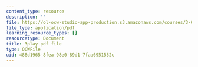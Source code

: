 ```yaml
---
content_type: resource
description: ''
file: https://ol-ocw-studio-app-production.s3.amazonaws.com/courses/3-091sc-introduction-to-solid-state-chemistry-fall-2010/488d19658fea98e089d17faa6951552c_KlI1duF4K9o.pdf
file_type: application/pdf
learning_resource_types: []
resourcetype: Document
title: 3play pdf file
type: OCWFile
uid: 488d1965-8fea-98e0-89d1-7faa6951552c
---
```

